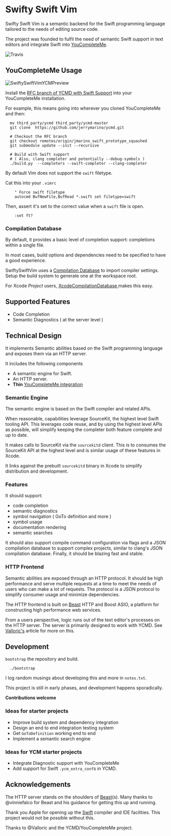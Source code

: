 # Swifty Swift Vim

Swifty Swift Vim is a semantic backend for the Swift programming language
tailored to the needs of editing source code.

The project was founded to fulfil the need of semantic Swift support in text editors and
integrate Swift into [YouCompleteMe](https://github.com/Valloric/YouCompleteMe/).

![Travis](https://travis-ci.org/jerrymarino/swiftyswiftvim.svg?branch=master)

## YouCompleteMe Usage

![SwiftySwiftVimYCMPreview](https://cloud.githubusercontent.com/assets/1245820/25786944/71ddaf52-3351-11e7-96d6-a32a714e35f6.gif)

Install the [RFC branch of YCMD with Swift Support](https://github.com/Valloric/ycmd/pull/487)
into your YouCompleteMe installation.

For example, this means going into wherever you cloned YouCompleteMe and then:

```
  mv third_party/ycmd third_party/ycmd-master
  git clone  https://github.com/jerrymarino/ycmd.git

  # Checkout the RFC branch 
  git checkout remotes/origin/jmarino_swift_prototype_squashed
  git submodule update --init --recursive

  # Build with Swift support
  # ( Also, clang completer and potentially --debug-symbols )
  ./build.py  --completers --swift-completer --clang-completer
```

By default Vim does not support the `swift` filetype.

Cat this into your `.vimrc`

```
    " Force swift filetype
    autocmd BufNewFile,BufRead *.swift set filetype=swift
```

Then, assert it's set to the correct value when a `swift` file is open.

```
    :set ft?
```

### Compilation Database

By default, it provides a basic level of completion support: completions within
a single file.

In most cases, build options and dependencies need to be specified to have a
good experience.

SwiftySwiftVim uses a [Compilation
Database](http://clang.llvm.org/docs/JSONCompilationDatabase.html) to import
compiler settings. Setup the build system to generate one at the workspace
root.

For Xcode *Project* users, [XcodeCompilationDatabase
](https://github.com/jerrymarino/XcodeCompilationDatabase) makes this easy.


## Supported Features

- Code Completion
- Semantic Diagnostics ( at the server level )

## Technical Design

It implements Semantic abilities based on the Swift programming language and
exposes them via an HTTP server.

It includes the following components

- A semantic engine for Swift.
- An HTTP server.
- **Thin** [YouCompleteMe integration](https://github.com/Valloric/ycmd/pull/487)

### Semantic Engine

The semantic engine is based on the Swift compiler and related APIs.

When reasonable, capabilities leverage SourceKit, the highest level Swift
tooling API. This leverages code reuse, and by using the highest level APIs as
possible, will simplify keeping the completer both feature complete and up to
date.

It makes calls to SourceKit via the `sourcekitd` client. This is to consumes
the SourceKit API at the highest level and is similar usage of these features in
Xcode.

It links against the prebuilt `sourcekitd` binary in Xcode to simplify
distribution and development.

### Features

It should support:
- code completion
- semantic diagnostics
- symbol navigation ( GoTo definition and more )
- symbol usage
- documentation rendering
- semantic searches

It should also support compile command configuration via flags and a JSON
compilation database to support complex projects, similar to clang's JSON
compilation database.  Finally, it should be blazing fast and stable.

### HTTP Frontend

Semantic abilities are exposed through an HTTP protocol. It should be high
performance and serve multiple requests at a time to meet the needs of users
who can make a lot of requests. The protocol is a JSON protocol to simplify
consumer usage and minimize dependencies.

The HTTP frontend is built on [Beast](https://github.com/vinniefalco/Beast)
HTTP and Boost ASIO, a platform for constructing high performance web services.

From a users perspective, logic runs out of the text editor's processes on the
HTTP server. The server is primarily designed to work with YCMD. See [Valloric's](https://val.markovic.io/articles/youcompleteme-as-a-server)
article for more on this.

## Development

`bootstrap` the repository and build.
```
  ./bootstrap
```

I log random musings about developing this and more in `notes.txt`.

This project is still in early phases, and development happens sporadically.

**Contributions welcome**

### Ideas for starter projects

- Improve build system and dependency integration
- Design an end to end integration testing system
- Get `GoToDefinition` working end to end
- Implement a semantic search engine

### Ideas for YCM starter projects

- Integrate Diagnostic support with YouCompleteMe
- Add support for Swift `.ycm_extra_conf`s in YCMD.

## Acknowledgements 

The HTTP server stands on the shoulders of [Beast](https://github.com/vinniefalco/Beast)(s).
Many thanks to @vinniefalco for Beast and his guidance for getting this up and
running.

Thank you Apple for opening up the [Swift](https://github.com/apple/swift/) compiler and 
IDE facilities. This project would not be possible without this.

Thanks to @Valloric and the YCMD/YouCompleteMe project.


